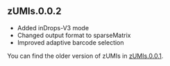 ## zUMIs.0.0.2

- Added inDrops-V3 mode
- Changed output format to sparseMatrix
- Improved adaptive barcode selection

You can find the older version of zUMIs in [zUMIs.0.0.1](https://github.com/sdparekh/zUMIs/releases/tag/zUMIs.0.0.1).

